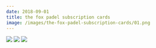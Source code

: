 ```yaml
---
date: 2018-09-01
title: the fox padel subscription cards
image: /images/the-fox-padel-subscription-cards/01.png
---
```


![](/images/the-fox-padel-subscription-cards/01.png)
![](/images/the-fox-padel-subscription-cards/02.png)
![](/images/the-fox-padel-subscription-cards/03.png)
